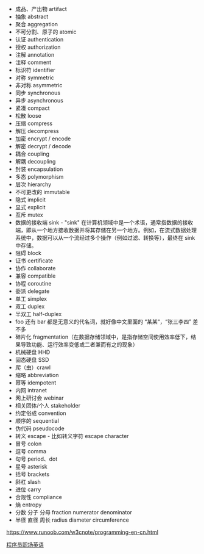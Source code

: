 * 成品、产出物 artifact
* 抽象 abstract
* 聚合 aggregation
* 不可分割、原子的 atomic
* 认证 authentication
* 授权 authorization
* 注解 annotation
* 注释 comment
* 标识符 identifier
* 对称 symmetric
* 非对称 asymmetric
* 同步 synchronous
* 异步 asynchronous
* 紧凑 compact
* 松散 loose
* 压缩 compress
* 解压 decompress
* 加密 encrypt / encode
* 解密 decrypt / decode
* 耦合 coupling
* 解耦 decoupling
* 封装 encapsulation
* 多态 polymorphism
* 层次 hierarchy
* 不可更改的 immutable
* 隐式 implicit
* 显式 explicit
* 互斥 mutex
* 数据的接收端 sink - "sink" 在计算机领域中是一个术语，通常指数据的接收端，即从一个地方接收数据并将其存储在另一个地方。例如，在流式数据处理系统中，数据可以从一个流经过多个操作（例如过滤、转换等），最终在 sink 中存储。
* 阻碍 block
* 证书 certificate
* 协作 collaborate
* 兼容 compatible
* 协程 coroutine
* 委派 delegate
* 单工 simplex 
* 双工 duplex 
* 半双工 half-duplex
* foo 还有 bar 都是无意义的代名词，就好像中文里面的 “某某“，“张三李四” 差不多
* 碎片化 fragmentation（在数据存储领域中，是指存储空间使用效率低下，结果导致功能、运行效率变低或二者兼而有之的现象）
* 机械硬盘 HHD
* 固态硬盘 SSD
* 爬（虫）crawl
* 缩略 abbreviation
* 幂等 idempotent
* 内网 intranet
* 网上研讨会 webinar
* 相关团体/个人 stakeholder
* 约定俗成 convention
* 顺序的 sequential
* 伪代码 pseudocode
* 转义 escape - 比如转义字符 escape character
* 冒号 colon
* 逗号 comma
* 句号 period、dot
* 星号 asterisk
* 括号 brackets
* 斜杠 slash
* 进位 carry
* 合规性 compliance
* 熵 entropy
* 分数 分子 分母 fraction numerator denominator
* 半径 直径 周长 radius diameter circumference

https://www.runoob.com/w3cnote/programming-en-cn.html  
  
[程序员职场英语](https://www.youtube.com/watch?v=Oe2JyRc3GNg)  
